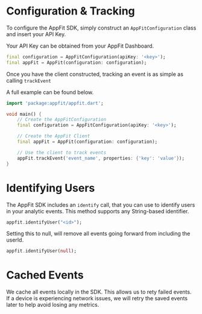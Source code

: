 # Configuration & Tracking

To configure the AppFit SDK, simply construct an `AppFitConfiguration` class and insert your API Key.

Your API Key can be obtained from your AppFit Dashboard.

```dart
final configuration = AppFitConfiguration(apiKey: '<key>');
final appFit = AppFit(configuration: configuration);
```

Once you have the client constructed, tracking an event is as simple as calling `trackEvent`

A full example can be found below.

```dart
import 'package:appfit/appfit.dart';

void main() {
    // Create the AppFitConfiguration
    final configuration = AppFitConfiguration(apiKey: '<key>');

    // Create the AppFit Client
    final appFit = AppFit(configuration: configuration);

    // Use the client to track events
    appFit.trackEvent('event_name', properties: {'key': 'value'});
}
```

# Identifying Users

The AppFit SDK includes an `identify` call, that you can use to identify users in your analytic events.
This method supports any String-based identifier.

```dart
appfit.identifyUser("<id>");
```

Setting this to null, will remove all events going forward from including the userId.

```dart
appfit.identifyUser(null);
```

# Cached Events

We cache all events locally in the SDK. This allows us to rety failed events. If a device is experiencing network issues, we will retry the saved events later to help avoid losing any metrics.
